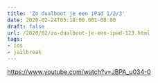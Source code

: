 ```yaml
---
title: 'Zo dualboot je een iPad 1/2/3'
date: 2020-02-24T05:18:00.001-08:00
draft: false
url: /2020/02/zo-dualboot-je-een-ipad-123.html
tags: 
- ios
- jailbreak
---
```


<https://www.youtube.com/watch?v=JBPA_u034-0>